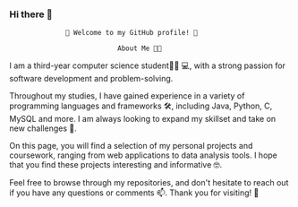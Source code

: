 ### Hi there 👋

                  🎉 Welcome to my GitHub profile! 🎉
                  
                               About Me 👨‍💻
                                
I am a third-year computer science student👨‍🎓 💻, with a strong passion for software development and problem-solving. 

Throughout my studies, I have gained experience in a variety of programming languages and frameworks 🛠️, including Java, Python, C, MySQL and more. I am always looking to expand my skillset and take on new challenges 💪.

On this page, you will find a selection of my personal projects and coursework, ranging from web applications to data analysis tools. I hope that you find these projects interesting and informative 🤓.

Feel free to browse through my repositories, and don't hesitate to reach out if you have any questions or comments 📫. Thank you for visiting! 🙏
